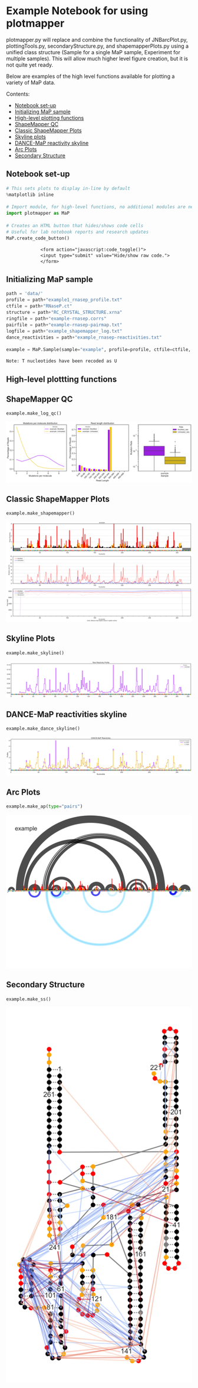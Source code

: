 
Example Notebook for using plotmapper
=====================================
plotmapper.py will replace and combine the functionality of JNBarcPlot.py, plottingTools.py, secondaryStructure.py, and shapemapperPlots.py using a unified class structure (Sample for a single MaP sample, Experiment for multiple samples). This will allow much higher level figure creation, but it is not quite yet ready.

Below are examples of the high level functions available for plotting a variety of MaP data.

Contents:
- [Notebook set-up](#notebook-set-up)
- [Initializing MaP sample](#initializing-map-sample)
- [High-level plotting functions](#high-level-plotting-functions)
- [ShapeMapper QC](#shapemapper-qc)
- [Classic ShapeMapper Plots](#classic-shapemapper-plots)
- [Skyline plots](#skyline-plots)
- [DANCE-MaP reactivity skyline](#dance-map-reactivity-skyline)
- [Arc Plots](#arc-plots)
- [Secondary Structure](#secondary-structure)

Notebook set-up
---------------


```python
# This sets plots to display in-line by default
%matplotlib inline

# Import module, for high-level functions, no additional modules are needed
import plotmapper as MaP

# Creates an HTML button that hides/shows code cells
# Useful for lab notebook reports and research updates
MaP.create_code_button()
```


<script>
                 code_show=true;
                 function code_toggle() {
                 if (code_show) {$('div.input').hide();}
                 else {$('div.input').show();}
                 code_show = !code_show
                 }
                 $( document ).ready(code_toggle);
                 </script>
                 <form action="javascript:code_toggle()">
                 <input type="submit" value="Hide/show raw code.">
                 </form>


Initializing MaP sample
-----------------------


```python
path = 'data/'
profile = path+"example1_rnasep_profile.txt"
ctfile = path+"RNaseP.ct"
structure = path+"RC_CRYSTAL_STRUCTURE.xrna"
ringfile = path+"example-rnasep.corrs"
pairfile = path+"example-rnasep-pairmap.txt"
logfile = path+"example_shapemapper_log.txt"
dance_reactivities = path+"example_rnasep-reactivities.txt"

example = MaP.Sample(sample="example", profile=profile, ctfile=ctfile, structure=structure, ringfile=ringfile, pairfile=pairfile, logfile=logfile, dance_reactivities=dance_reactivities, structure_cassettes=True)
```

    Note: T nucleotides have been recoded as U
    

High-level plottting functions
------------------------------

ShapeMapper QC
--------------


```python
example.make_log_qc()
```


![svg](plotmapper-example_files/plotmapper-example_7_0.svg)


Classic ShapeMapper Plots
-------------------------


```python
example.make_shapemapper()
```


![svg](plotmapper-example_files/plotmapper-example_9_0.svg)


Skyline Plots
-------------


```python
example.make_skyline()
```


![svg](plotmapper-example_files/plotmapper-example_11_0.svg)


DANCE-MaP reactivities skyline
------------------------------


```python
example.make_dance_skyline()
```


![svg](plotmapper-example_files/plotmapper-example_13_0.svg)


Arc Plots
---------


```python
example.make_ap(type="pairs")
```


![svg](plotmapper-example_files/plotmapper-example_15_0.svg)


Secondary Structure
-------------------


```python
example.make_ss()
```


![svg](plotmapper-example_files/plotmapper-example_17_0.svg)

